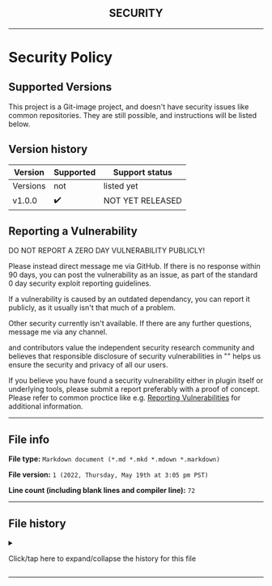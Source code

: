 <h2 align="center">SECURITY</h2>
<!--  TODO: review and adopt the content -->

***

# Security Policy

## Supported Versions

This project is a Git-image project, and doesn't have security issues like common repositories. They are still possible, and instructions will be listed below.

## Version history

| Version | Supported          | Support status |
| ------- | ------------------ |-----------------|
| Versions | not | listed yet |
| v1.0.0    | :heavy_check_mark: | NOT YET RELEASED |

## Reporting a Vulnerability

DO NOT REPORT A ZERO DAY VULNERABILITY PUBLICLY!

Please instead direct message me via GitHub. If there is no response within 90 days, you can post the vulnerability as an issue, as part of the standard 0 day security exploit reporting guidelines.

If a vulnerability is caused by an outdated dependancy, you can report it publicly, as it usually isn't that much of a problem.

Other security currently isn't available. If there are any further questions, message me via any channel.

 <YOUR NAME> and contributors value the independent security research community and believes that responsible disclosure of security vulnerabilities in "<PROJECT NAME>" helps us ensure the security and privacy of all our users.

If you believe you have found a security vulnerability either in plugin itself or underlying tools, please submit a report  preferably with a proof of concept. Please refer to common proctice like e.g. [Reporting Vulnerabilities](https://www.oracle.com/corporate/security-practices/assurance/vulnerability/reporting.html) for additional information. 

***

## File info

**File type:** `Markdown document (*.md *.mkd *.mdown *.markdown)`

**File version:** `1 (2022, Thursday, May 19th at 3:05 pm PST)`

**Line count (including blank lines and compiler line):** `72`

***

## File history

<details><summary><p>Click/tap here to expand/collapse the history for this file</p></summary>

**Version 1 (2022, Thursday, May 19th at 3:05 pm PST)**

> Changes:

> * Started the file

> * Added the supported versions section

> * Added the version history section

> * Added the reporting a vulnerability section

> * Added the file info section

> * Added the file history section

> * No other changes in version 1

**Version 2 (Coming soon)**

> Changes:

> * Coming soon

> * No other changes in version 2

</details>

***

 

